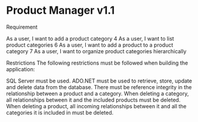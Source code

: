 # Product Manager v1.1

Requirement

As a user, I want to add a product category 4
As a user, I want to list product categories 6
As a user, I want to add a product to a product category 7
As a user, I want to organize product categories hierarchically


Restrictions
The following restrictions must be followed when building the application:

SQL Server must be used.
ADO.NET must be used to retrieve, store, update and delete data from the database.
There must be reference integrity in the relationship between a product and a category.
When deleting a category, all relationships between it and the included products must be deleted.
When deleting a product, all incoming relationships between it and all the categories it is included in must be deleted.
